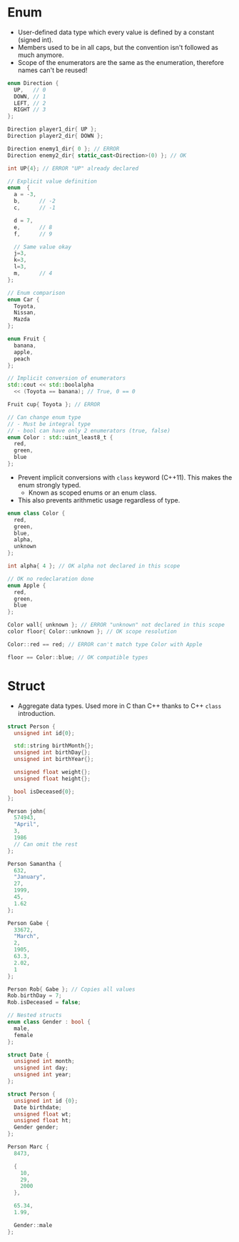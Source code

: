 <!--
  Author: NE- https://github.com/NE-
  Date: 2022 September 19
  Purpose: C++ Enum and Struct
-->

# Enum
- User-defined data type which every value is defined by a constant (signed int).
- Members used to be in all caps, but the convention isn't followed as much anymore.
- Scope of the enumerators are the same as the enumeration, therefore names can't be reused!
```cpp
enum Direction {
  UP,   // 0
  DOWN, // 1
  LEFT, // 2
  RIGHT // 3
};

Direction player1_dir{ UP };
Direction player2_dir{ DOWN };

Direction enemy1_dir{ 0 }; // ERROR
Direction enemy2_dir{ static_cast<Direction>(0) }; // OK

int UP{4}; // ERROR "UP" already declared

// Explicit value definition
enum  {
  a = -3,
  b,      // -2
  c,      // -1

  d = 7,
  e,      // 8
  f,      // 9

  // Same value okay
  j=3,
  k=3,
  l=3,
  m,      // 4
};
```
```cpp
// Enum comparison
enum Car {
  Toyota,
  Nissan,
  Mazda
};

enum Fruit {
  banana,
  apple,
  peach
};

// Implicit conversion of enumerators
std::cout << std::boolalpha
  << (Toyota == banana); // True, 0 == 0

Fruit cup{ Toyota }; // ERROR

// Can change enum type
// - Must be integral type
// - bool can have only 2 enumerators (true, false)
enum Color : std::uint_least8_t {
  red,
  green,
  blue
};
```
- Prevent implicit conversions with `class` keyword (C++11). This makes the enum strongly typed.
  - Known as scoped enums or an enum class.
- This also prevents arithmetic usage regardless of type.
```cpp
enum class Color {
  red,
  green,
  blue,
  alpha,
  unknown
};

int alpha{ 4 }; // OK alpha not declared in this scope

// OK no redeclaration done
enum Apple {
  red,
  green,
  blue
};

Color wall{ unknown }; // ERROR "unknown" not declared in this scope
color floor{ Color::unknown }; // OK scope resolution

Color::red == red; // ERROR can't match type Color with Apple

floor == Color::blue; // OK compatible types
```

# Struct
- Aggregate data types. Used more in C than C++ thanks to C++ `class` introduction.
```cpp
struct Person {
  unsigned int id{0};

  std::string birthMonth{};
  unsigned int birthDay{};
  unsigned int birthYear{};

  unsigned float weight{};
  unsigned float height{};

  bool isDeceased{0};
};

Person john{
  574943,
  "April",
  3,
  1986
  // Can omit the rest
};

Person Samantha {
  632,
  "January",
  27,
  1999,
  45,
  1.62
};

Person Gabe {
  33672,
  "March",
  2,
  1905,
  63.3,
  2.02,
  1
};

Person Rob{ Gabe }; // Copies all values
Rob.birthDay = 7;
Rob.isDeceased = false;

// Nested structs
enum class Gender : bool {
  male,
  female
};

struct Date {
  unsigned int month;
  unsigned int day;
  unsigned int year;
};

struct Person {
  unsigned int id {0};
  Date birthdate;
  unsigned float wt;
  unsigned float ht;
  Gender gender;
};

Person Marc {
  8473,

  {
    10,
    29,
    2000
  },

  65.34,
  1.99,

  Gender::male
};
```
